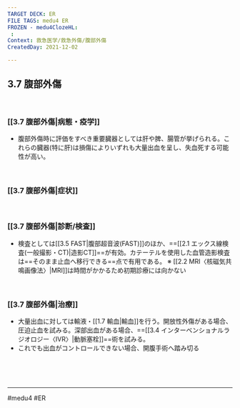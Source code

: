 ```yaml
---
TARGET DECK: ER
FILE TAGS: medu4 ER
FROZEN - medu4ClozeHL:
 : 
Context: 救急医学/救急外傷/腹部外傷
CreatedDay: 2021-12-02

---
```


## 3.7 腹部外傷

<br>

### [[3.7 腹部外傷|病態・疫学]]
* 腹部外傷時に評価をすべき重要臓器としては肝や脾、腸管が挙げられる。これらの臓器(特に肝)は損傷によりいずれも大量出血を呈し、失血死する可能性が高い。


<br>

### [[3.7 腹部外傷|症状]]


<br>

### [[3.7 腹部外傷|診断/検査]]
* 検査としては[[3.5 FAST|腹部超音波(FAST)]]のほか、==[[2.1 エックス線検査(一般撮影・CT)|造影CT]]==が有効。カテーテルを使用した血管造影検査は==そのまま止血へ移行できる==点で有用である。
 ※ [[2.2 MRI〈核磁気共鳴画像法〉|MRI]]は時間がかかるため初期診療には向かない
<!--ID: 1640347399856-->


<br>

### [[3.7 腹部外傷|治療]]
* 大量出血に対しては輸液・[[1.7 輸血|輸血]]を行う。開放性外傷がある場合、圧迫止血を試みる。深部出血がある場合、==[[3.4 インターベンショナルラジオロジー〈IVR〉|動脈塞栓]]==術を試みる。
* これでも出血がコントロールできない場合、開腹手術へ踏み切る
<!--ID: 1640347399866-->





<br><br><br>

---
#medu4 #ER 

